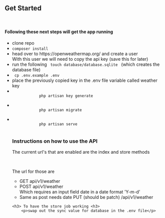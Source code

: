 <h2>Get Started </h2>
<br>

<h4>Following these next steps will get the app running</h4>

<ul>
    <li>clone repo</li>
    <li><code>composer install </code></li>
    <li>
        head over to https://openweathermap.org/ and create a user<br>
        With this user we will need to copy the api key (save this for later)
    </li>
    <li>run the following <code> touch database/database.sqlite </code> (which creates the database file)</li>
    <li> <code> cp .env.example .env </code> </li>
    <li>place the previously copied key in the .env file variable called weather key </li>
    <li>
        <code>
            php artisan key generate
        </code>
    </li>
    <li>
        <code>
            php artisan migrate
        </code>
    </li>
    <li>
        <code>
            php artisan serve
        </code>
    </li>
    
<h3> Instructions on how to use the API </h3>
    <p>The current url's that are enabled are the index and store methods  </p>
    <br>
    <p> The url for those are </p>
    <ul>
        <li> GET api/v1/weather </li>
        <li>
            POST api/v1/weather <br>
            Which requires an input field date in a date format 'Y-m-d'
        </li>
        <li>
            Same as post needs date
            PUT (should be patch) /api/v1/weather
        </li>
    </ul>
    
    <h3> To have the store job working <h3>
        <p>swap out the sync value for database in the .env file</p>
